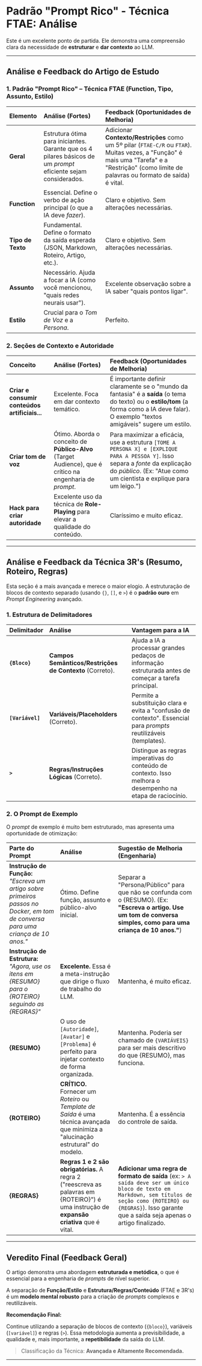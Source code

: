 # Padrão "Prompt Rico" - Técnica FTAE: Análise

Este é um excelente ponto de partida. Ele demonstra uma compreensão clara da necessidade de **estruturar** e **dar contexto** ao LLM.

---

## Análise e Feedback do Artigo de Estudo

### 1. Padrão "Prompt Rico" – Técnica FTAE (Function, Tipo, Assunto, Estilo)

| Elemento | Análise (Fortes) | Feedback (Oportunidades de Melhoria) |
| :--- | :--- | :--- |
| **Geral** | Estrutura ótima para iniciantes. Garante que os 4 pilares básicos de um *prompt* eficiente sejam considerados. | Adicionar **Contexto/Restrições** como um 5º pilar (`FTAE-C/R` ou `FTAR`). Muitas vezes, a "Função" é mais uma "Tarefa" e a "Restrição" (como limite de palavras ou formato de saída) é vital. |
| **Function** | Essencial. Define o verbo de ação principal (o que a IA deve *fazer*). | Claro e objetivo. Sem alterações necessárias. |
| **Tipo de Texto** | Fundamental. Define o formato da saída esperada (JSON, Markdown, Roteiro, Artigo, etc.). | Claro e objetivo. Sem alterações necessárias. |
| **Assunto** | Necessário. Ajuda a focar a IA (como você mencionou, "quais redes neurais usar"). | Excelente observação sobre a IA saber "quais pontos ligar". |
| **Estilo** | Crucial para o *Tom de Voz* e a *Persona*. | Perfeito. |

### 2. Seções de Contexto e Autoridade

| Conceito | Análise (Fortes) | Feedback (Oportunidades de Melhoria) |
| :--- | :--- | :--- |
| **Criar e consumir conteúdos artificiais...** | Excelente. Foca em dar contexto temático. | É importante definir claramente se o "mundo da fantasia" é a **saída** (o tema do texto) ou o **estilo/tom** (a forma como a IA deve falar). O exemplo "textos amigáveis" sugere um estilo. |
| **Criar tom de voz** | Ótimo. Aborda o conceito de **Público-Alvo** (Target Audience), que é crítico na engenharia de *prompt*. | Para maximizar a eficácia, use a estrutura `[TOME A PERSONA X] e [EXPLIQUE PARA A PESSOA Y]`. Isso separa a *fonte* da explicação do *público*. (Ex: "Atue como um cientista e explique para um leigo.") |
| **Hack para criar autoridade** | Excelente uso da técnica de **Role-Playing** para elevar a qualidade do conteúdo. | Claríssimo e muito eficaz. |

---

## Análise e Feedback da Técnica 3R's (Resumo, Roteiro, Regras)

Esta seção é a mais avançada e merece o maior elogio. A estruturação de blocos de contexto separado (usando `{}`, `[]`, e `>`) é o **padrão ouro** em *Prompt Engineering* avançado.

### 1. Estrutura de Delimitadores

| Delimitador | Análise | Vantagem para a IA |
| :--- | :--- | :--- |
| **`{Bloco}`** | **Campos Semânticos/Restrições de Contexto** (Correto). | Ajuda a IA a processar grandes pedaços de informação estruturada antes de começar a tarefa principal. |
| **`[Variável]`** | **Variáveis/Placeholders** (Correto). | Permite a substituição clara e evita a "confusão de contexto". Essencial para *prompts* reutilizáveis (templates). |
| **`>`** | **Regras/Instruções Lógicas** (Correto). | Distingue as regras imperativas do conteúdo de contexto. Isso melhora o desempenho na etapa de raciocínio. |

### 2. O Prompt de Exemplo

O *prompt* de exemplo é muito bem estruturado, mas apresenta uma oportunidade de otimização:

| Parte do Prompt | Análise | Sugestão de Melhoria (Engenharia) |
| :--- | :--- | :--- |
| **Instrução de Função:** *"Escreva um artigo sobre primeiros passos no Docker, em tom de conversa para uma criança de 10 anos."* | Ótimo. Define função, assunto e público-alvo inicial. | Separar a "Persona/Público" para que não se confunda com o {RESUMO}. (Ex: **"Escreva o artigo. Use um tom de conversa simples, como para uma criança de 10 anos."**) |
| **Instrução de Estrutura:** *"Agora, use os itens em {RESUMO} para o {ROTEIRO} seguindo as {REGRAS}"* | **Excelente.** Essa é a meta-instrução que dirige o fluxo de trabalho do LLM. | Mantenha, é muito eficaz. |
| **{RESUMO}** | O uso de `[Autoridade]`, `[Avatar]` e `[Problema]` é perfeito para injetar contexto de forma organizada. | Mantenha. Poderia ser chamado de `{VARIÁVEIS}` para ser mais descritivo do que {RESUMO}, mas funciona. |
| **{ROTEIRO}** | **CRÍTICO.** Fornecer um *Roteiro* ou *Template de Saída* é uma técnica avançada que minimiza a "alucinação estrutural" do modelo. | Mantenha. É a essência do controle de saída. |
| **{REGRAS}** | **Regras 1 e 2 são obrigatórias.** A regra 2 ("reescreva as palavras em {ROTEIRO}") é uma instrução de **expansão criativa** que é vital. | **Adicionar uma regra de formato de saída** (ex: `> A saída deve ser um único bloco de texto em Markdown, sem títulos de seção como {ROTEIRO} ou {REGRAS}`). Isso garante que a saída seja apenas o artigo finalizado. |

---

## Veredito Final (Feedback Geral)

O artigo demonstra uma abordagem **estruturada e metódica**, o que é essencial para a engenharia de *prompts* de nível superior.

A separação de **Função/Estilo** e **Estrutura/Regras/Conteúdo** (FTAE e 3R's) é um **modelo mental robusto** para a criação de *prompts* complexos e reutilizáveis.

**Recomendação Final:**

Continue utilizando a separação de blocos de contexto (`{bloco}`), variáveis (`[variável]`) e regras (`>`). Essa metodologia aumenta a previsibilidade, a qualidade e, mais importante, a **repetibilidade** da saída do LLM.

> Classificação da Técnica: **Avançada e Altamente Recomendada.**

---
